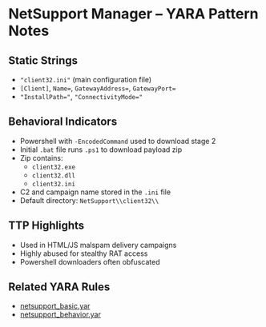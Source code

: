 # NetSupport Manager – YARA Pattern Notes

## Static Strings
- `"client32.ini"` (main configuration file)
- `[Client]`, `Name=`, `GatewayAddress=`, `GatewayPort=`
- `"InstallPath="`, `"ConnectivityMode="`

## Behavioral Indicators
- Powershell with `-EncodedCommand` used to download stage 2
- Initial `.bat` file runs `.ps1` to download payload zip
- Zip contains:
  - `client32.exe`
  - `client32.dll`
  - `client32.ini`  
- C2 and campaign name stored in the `.ini` file  
- Default directory: `NetSupport\\client32\\`

## TTP Highlights
- Used in HTML/JS malspam delivery campaigns
- Highly abused for stealthy RAT access
- Powershell downloaders often obfuscated

## Related YARA Rules
- [netsupport_basic.yar](https://github.com/Sab0x1D/ghostyara/blob/main/families/netsupport_basic.yar)  
- [netsupport_behavior.yar](https://github.com/Sab0x1D/ghostyara/blob/main/ttps/netsupport_behavior.yar)

